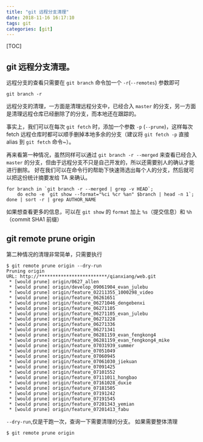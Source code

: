 ```yaml
---
title: "git 远程分支清理"
date: 2018-11-16 16:17:10
tags: git
categories: [git]
---
```


[TOC]

## git 远程分支清理。
远程分支的查看只需要在 `git branch` 命令加一个 `-r`(`--remotes`) 参数即可

```
git branch -r
```

远程分支的清理，一方面是清理远程分支中，已经合入 `master` 的分支，另一方面是清理远程仓库已经删除了的分支，而本地还在跟踪的。


事实上，我们可以在每次 `git fetch` 时，添加一个参数 `-p` (`--prune`)，这样每次 fetch 远程仓库时都可以顺手删掉本地多余的分支（建议将 `git fetch -p` 直接 alias 到 `git fetch` 命令~）。

再来看第一种情况，虽然同样可以通过 `git branch -r --merged` 来查看已经合入 `master` 的分支，但由于远程分支不只是自己开发的，所以还需要别人的确认才能进行删除。
好在我们可以在命令行的帮助下快速筛选出每个人的分支，然后就可以把这份统计摘要发给 TA 来确认。
```
for branch in `git branch -r --merged | grep -v HEAD`; 
	do echo -e `git show --format="%ci %cr %an" $branch | head -n 1`; 
done | sort -r | grep AUTHOR_NAME
```
如果想查看更多的信息，可以在 `git show` 的 `format` 加上 `%s`（提交信息）和 `%h`（commit SHA1 前缀）

## git remote prune origin
第二种情况的清理非常简单，只需要执行

```
$ git remote prune origin --dry-run
Pruning origin
URL: http://*************************/qianxiang/web.git
 * [would prune] origin/0627_allen
 * [would prune] origin/develop_09061904_evan_julebu
 * [would prune] origin/feature_02211355_1000298_video
 * [would prune] origin/feature_06261651
 * [would prune] origin/feature_06271046_dengebenxi
 * [would prune] origin/feature_06271105
 * [would prune] origin/feature_06271105_evan_julebu
 * [would prune] origin/feature_06271228
 * [would prune] origin/feature_06271336
 * [would prune] origin/feature_06271341
 * [would prune] origin/feature_06281159_evan_fengkong4
 * [would prune] origin/feature_06281159_evan_fengkong4_mike
 * [would prune] origin/feature_07031939_summer
 * [would prune] origin/feature_07051049
 * [would prune] origin/feature_07060945
 * [would prune] origin/feature_07061030_jiekuan
 * [would prune] origin/feature_07091425
 * [would prune] origin/feature_07101552
 * [would prune] origin/feature_07111011_hongbao
 * [would prune] origin/feature_07161028_duxie
 * [would prune] origin/feature_07181505
 * [would prune] origin/feature_07191242
 * [would prune] origin/feature_07191545
 * [would prune] origin/feature_07201343_yemian
 * [would prune] origin/feature_07201413_fabu
```
`--dry-run`,仅是干跑一次，查询一下需要清理的分支。
如果需要整体清理
```
$ git remote prune origin
```

